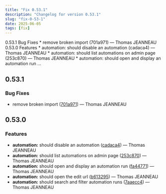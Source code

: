```yaml
---
title: "Fix 0.53.1"
description: "Changelog for version 0.53.1"
slug: "fix-0-53-1"
date: 2025-06-05
tags: [fix]
---
```


<p class="before-truncate"> 0.53.1   Bug Fixes  * remove broken import (701a971) — Thomas JEANNEAU   0.53.0   Features  * automation: should disable an automation (cadaca4) — Thomas JEANNEAU * automation: should list automations on admin page (253c870) — Thomas JEANNEAU * automation: should open and display an automation run ...</p>

<!-- truncate -->

## 0.53.1

### Bug Fixes

* remove broken import ([701a971](https://github.com/latechforce/engine/commit/701a971aa26ecf239545db5832f18186842a6665)) — Thomas JEANNEAU

## 0.53.0

### Features

* **automation:** should disable an automation ([cadaca4](https://github.com/latechforce/engine/commit/cadaca4fd9c1205570861218f633c95632c7a4c3)) — Thomas JEANNEAU
* **automation:** should list automations on admin page ([253c870](https://github.com/latechforce/engine/commit/253c870042d9ee2007d580b1d2533381e40a4fef)) — Thomas JEANNEAU
* **automation:** should open and display an automation run ([fa44771](https://github.com/latechforce/engine/commit/fa44771d8b1e238035b8a43e96b9346bd07e4c91)) — Thomas JEANNEAU
* **automation:** should open the edit url ([b613295](https://github.com/latechforce/engine/commit/b61329576376bde7153bdb27c0c8ef95d3cad4c7)) — Thomas JEANNEAU
* **automation:** should search and filter automation runs ([7aaecc4](https://github.com/latechforce/engine/commit/7aaecc45618e59edc1d4d391da407a76a96204d4)) — Thomas JEANNEAU
